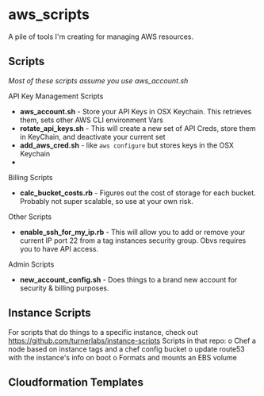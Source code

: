 # aws_scripts

A pile of tools I'm creating for managing AWS resources. 

Scripts
-------
*Most of these scripts assume you use aws_account.sh*

API Key Management Scripts
* **aws_account.sh** - Store your API Keys in OSX Keychain. This retrieves them, sets other AWS CLI environment Vars
* **rotate_api_keys.sh** - This will create a new set of API Creds, store them in KeyChain, and deactivate your current set
* **add_aws_cred.sh** - like ```aws configure``` but stores keys in the OSX Keychain
*


Billing Scripts
* **calc_bucket_costs.rb** - Figures out the cost of storage for each bucket. Probably not super scalable, so use at your own risk.


Other Scripts
* **enable_ssh_for_my_ip.rb** - This will allow you to add or remove your current IP port 22 from a tag instances security group. Obvs requires you to have API access. 

Admin Scripts
* **new_account_config.sh** - Does things to a brand new account for security & billing purposes. 


Instance Scripts
-----------------

For scripts that do things to a specific instance, check out https://github.com/turnerlabs/instance-scripts
Scripts in that repo:
o Chef a node based on instance tags and a chef config bucket
o update route53 with the instance's info on boot
o Formats and mounts an EBS volume


Cloudformation Templates
------------------------
